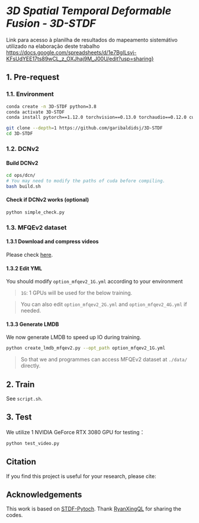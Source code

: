 ﻿# *3D Spatial Temporal Deformable Fusion - 3D-STDF* 

Link para acesso à planilha de resultados do mapeamento sistemátivo utilizado na elaboração deste trabalho
https://docs.google.com/spreadsheets/d/1e7BgILsvj-KFsUdYEE17ts89wCL_z_OXJhaj9M_J00U/edit?usp=sharing}

## 1. Pre-request
### 1.1. Environment
```bash
conda create -n 3D-STDF python=3.8
conda activate 3D-STDF
conda install pytorch==1.12.0 torchvision==0.13.0 torchaudio==0.12.0 cudatoolkit=11.3 -c pytorch

git clone --depth=1 https://github.com/garibaldidsj/3D-STDF
cd 3D-STDF

```
### 1.2. DCNv2
#### Build DCNv2

```bash
cd ops/dcn/
# You may need to modify the paths of cuda before compiling.
bash build.sh
```
#### Check if DCNv2 works (optional)

```bash
python simple_check.py
```

### 1.3. MFQEv2 dataset
#### 1.3.1 Download and compress videos
Please check [here](https://github.com/ryanxingql/mfqev2.0/wiki/MFQEv2-Dataset).

#### 1.3.2 Edit YML
You should modify `option_mfqev2_1G.yml` according to your environment
> `1G`: 1 GPUs will be used for the below training. 

> You can also edit `option_mfqev2_2G.yml` and `option_mfqev2_4G.yml` if needed.

#### 1.3.3 Generate LMDB

We now generate LMDB to speed up IO during training.

```bash
python create_lmdb_mfqev2.py --opt_path option_mfqev2_1G.yml
```


> So that we and programmes can access MFQEv2 dataset at `./data/` directly.
## 2. Train
See `script.sh`.
## 3. Test

We utilize 1 NVIDIA GeForce RTX 3080 GPU for testing：

```bash
python test_video.py
```
## Citation
If you find this project is useful for your research, please cite:

## Acknowledgements
This work is based on [STDF-Pytoch](https://github.com/ryanxingql/stdf-pytorch). Thank [RyanXingQL](https://github.com/RyanXingQL) for sharing the codes.
